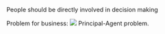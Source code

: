 People should be directly involved in decision making 

Problem for business:
![](https://upload.wikimedia.org/wikipedia/commons/thumb/1/1a/Principal–agent_problem_variantion_1.svg/1200px-Principal–agent_problem_variantion_1.svg.png)
Principal-Agent problem. 